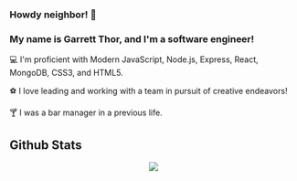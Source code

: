 ### Howdy neighbor! 👋

<h3>My name is Garrett Thor, and I'm a software engineer!</h3>

💻 I'm proficient with Modern JavaScript, Node.js, Express, React, MongoDB, CSS3, and HTML5.

⚽️ I love leading and working with a team in pursuit of creative endeavors!

🍸 I was a bar manager in a previous life.



## Github Stats

<div align="center"><img src="https://github-readme-stats.vercel.app/api?username=garrettthor&show_icons=true&count_private=true&hide_border=true" align="center" /></div>




<!--
**garrettthor/garrettthor** is a ✨ _special_ ✨ repository because its `README.md` (this file) appears on your GitHub profile.

Here are some ideas to get you started:

- 🔭 I’m currently working on ...
- 🌱 I’m currently learning ...
- 👯 I’m looking to collaborate on ...
- 🤔 I’m looking for help with ...
- 💬 Ask me about ...
- 📫 How to reach me: ...
- 😄 Pronouns: ...
- ⚡ Fun fact: ...
-->

